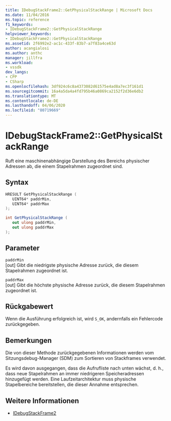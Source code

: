 ```yaml
---
title: IDebugStackFrame2::GetPhysicalStackRange | Microsoft Docs
ms.date: 11/04/2016
ms.topic: reference
f1_keywords:
- IDebugStackFrame2::GetPhysicalStackRange
helpviewer_keywords:
- IDebugStackFrame2::GetPhysicalStackRange
ms.assetid: 2f6992e2-ac1c-433f-83b7-a7f83a4ce63d
author: acangialosi
ms.author: anthc
manager: jillfra
ms.workload:
- vssdk
dev_langs:
- CPP
- CSharp
ms.openlocfilehash: 3df924c6c8a4373082d61575e4ad8a7ec3f161d1
ms.sourcegitcommit: 16a4a5da4a4fd795b46a0869ca2152f2d36e6db2
ms.translationtype: MT
ms.contentlocale: de-DE
ms.lasthandoff: 04/06/2020
ms.locfileid: "80719669"
---
```

# <a name="idebugstackframe2getphysicalstackrange"></a>IDebugStackFrame2::GetPhysicalStackRange
Ruft eine maschinenabhängige Darstellung des Bereichs physischer Adressen ab, die einem Stapelrahmen zugeordnet sind.

## <a name="syntax"></a>Syntax

```cpp
HRESULT GetPhysicalStackRange ( 
   UINT64* paddrMin,
   UINT64* paddrMax
);
```

```csharp
int GetPhysicalStackRange ( 
   out ulong paddrMin,
   out ulong paddrMax
);
```

## <a name="parameters"></a>Parameter
`paddrMin`\
[out] Gibt die niedrigste physische Adresse zurück, die diesem Stapelrahmen zugeordnet ist.

`paddrMax`\
[out] Gibt die höchste physische Adresse zurück, die diesem Stapelrahmen zugeordnet ist.

## <a name="return-value"></a>Rückgabewert
 Wenn die Ausführung erfolgreich ist, wird `S_OK`, andernfalls ein Fehlercode zurückgegeben.

## <a name="remarks"></a>Bemerkungen
 Die von dieser Methode zurückgegebenen Informationen werden vom Sitzungsdebug-Manager (SDM) zum Sortieren von Stackframes verwendet.

 Es wird davon ausgegangen, dass die Aufrufliste nach unten wächst, d. h., dass neue Stapelrahmen an immer niedrigeren Speicheradressen hinzugefügt werden. Eine Laufzeitarchitektur muss physische Stapelbereiche bereitstellen, die dieser Annahme entsprechen.

## <a name="see-also"></a>Weitere Informationen
- [IDebugStackFrame2](../../../extensibility/debugger/reference/idebugstackframe2.md)
